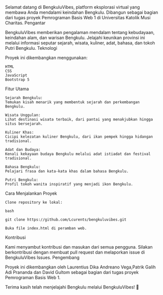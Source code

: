 Selamat datang di BengkuluVibes, platform eksplorasi virtual yang membawa Anda mendalami keindahan Bengkulu. Dibangun sebagai bagian dari tugas proyek Pemrograman Basis Web 1 di Universitas Katolik Musi Charitas.
Pengantar

BengkuluVibes memberikan pengalaman mendalam tentang kebudayaan, keindahan alam, dan warisan Bengkulu. Jelajahi keunikan provinsi ini melalui informasi seputar sejarah, wisata, kuliner, adat, bahasa, dan tokoh Putri Bengkulu.
Teknologi

Proyek ini dikembangkan menggunakan:

    HTML
    CSS
    JavaScript
    Bootstrap 5

Fitur Utama

    Sejarah Bengkulu:
    Temukan kisah menarik yang membentuk sejarah dan perkembangan Bengkulu.

    Wisata Unggulan:
    Lihat destinasi wisata terbaik, dari pantai yang menakjubkan hingga situs bersejarah.

    Kuliner Khas:
    Cicipi kelezatan kuliner Bengkulu, dari ikan pempek hingga hidangan tradisional.

    Adat dan Budaya:
    Kenali kekayaan budaya Bengkulu melalui adat istiadat dan festival tradisional.

    Bahasa Bengkulu:
    Pelajari frasa dan kata-kata khas dalam bahasa Bengkulu.

    Putri Bengkulu:
    Profil tokoh wanita inspiratif yang menjadi ikon Bengkulu.

Cara Menjalankan Proyek

    Clone repository ke lokal:

    bash

    git clone https://github.com/Lcurents/bengkuluvibes.git

    Buka file index.html di peramban web.

Kontribusi

Kami menyambut kontribusi dan masukan dari semua pengguna. Silakan berkontribusi dengan membuat pull request dan melaporkan issue di BengkuluVibes Issues.
Pengembang

Proyek ini dikembangkan oleh Laurentius Dika Andreano Vega,Patrik Galih Adi Prananda dan David Gultom sebagai bagian dari tugas proyek Pemrograman Basis Web 1.

Terima kasih telah menjelajahi Bengkulu melalui BengkuluVibes! 🌟
